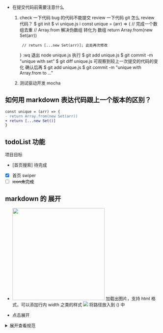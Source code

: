 - 在提交代码前需要注意什么
    1. check 一下代码 bug 的代码不能提交
        review 一下代码
        git 怎么 review 代码？
        $ git init
        $ vi unique.js
        i
        const unique = (arr) => {
            // 完成一个数组去重
            // Array.from 解决伪数组 转化为 数组 
            return Array.from(new Set(arr))

            // return [...new Set(arr)]; 此处再次修改
        }
        :wq 退出
        node unique.js 执行
        $ git add unique.js
        $ git commit -m "unique with set"
        $ git diff unique.js 可观察到较上一次提交的代码的变化
        确认后再 $ git add unique.js
        $ git commit -m "unique with Array.from to ..."


    2.  测试驱动开发 mocha

## 如何用 markdown 表达代码跟上一个版本的区别？
```diff
const unique = (arr) => {
- return Array.from(new Set(arr))
+ return [...new Set()]
}
```

## todoList 功能
项目目标
- [首页搜索] 待完成
- [x] 首页 swiper
- [ ] ~~icon未完成~~

## markdown 的 展开
- <img src="xxx" width="300"> 加载出图片，支持 html 格式，可以添加行内 width 之类的样式
![](xxx) 将路径放入到 () 中

- 点击展开
<details>
<summary>展开查看规范</summary>
这是展开后的内容1
</details>

